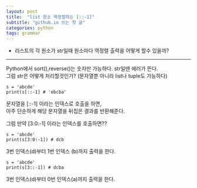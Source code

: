 ```yaml
---
layout: post
title:  "list 원소 역정렬하는 [::-1]"
subtitle: "github.io 쓰는 첫 글"
categories: python
tags: grammar
---
```


- 리스트의 각 원소가 str일때 원소마다 역정렬 출력을 어떻게 할수 있을까?

---

Python에서 sort(),reverse()는 숫자만 가능하다. str일땐 에러가 뜬다.   
그럼 str은 어떻게 처리할것인가? (문자열뿐 아니라 list나 tuple도 가능하다)   

```
s = 'abcde'
print(s[::-1] # 'ebcba'
```

문자열을 [::-1] 이라는 인덱스로 호출을 하면,   
아주 단순하게 해당 문자열을 뒤집은 결과를 반환해준다.   

그럼 만약 [3:0:-1] 이라는 인덱스를 호출하면??   
```
s = 'abcde'
print(s[3:0:-1]) # dcb
```

3번 인덱스(d)부터 1번 인덱스 (b)까지 출력을 한다.   

```
s = 'abcde'
print(s[3::-1]) # dcba
```
3번 인덱스(d)부터 0번 인덱스(a)까지 출력을 한다.   